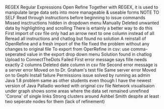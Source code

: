 REGEX
Regular Expressions
Open Refine
  Together with REGEX, it is used to manipulate large data sets into more manageable & useable forms
NOTE TO SELF
  Read through instructions before beginning to issue commands
  Missed insctructions hidden in dropdown menu
Manually Deleted unwanted data by highlighting and scrolling
  There is ertainly a better way to do this
First import of csv file only had an arrow next to one column instead of all
  Reread all instructions and chatlog but found no solution
  A reinstall of OpenRefine and a fresh import of the file fixed the problem without any changes to original file
To export from OperRefine in csv: use comma-seperated value in the export drop down menu
  Solution found in chatlog
Upload to ConnectTheDots Failed
  First error message says fille needs exactly 2 columns
  Deleted date column in csv file
  Second error message is a server error
  Moved on to Dr. Graham's test file
  Same server error
  Moved on to Gephi
Install failure
  Permissions issue
  solved by running as admin
  Java 1.8 problem same as other students even though I have the newest version of Java
Palladio worked with original csv file
Network visualisaion under graph shows some areas where the data set remained unrefined
'Corona' of single links
Strong clusters around Ashbel Smith despite at least two seperate nodes for them (lack of refinement)
